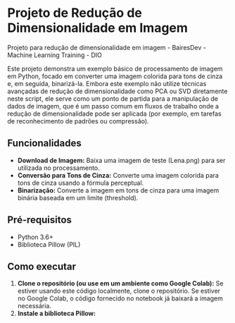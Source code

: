 # Projeto de Redução de Dimensionalidade em Imagem
Projeto para redução de dimensionalidade em imagem - BairesDev - Machine Learning Training - DIO

Este projeto demonstra um exemplo básico de processamento de imagem em Python, focado em converter uma imagem colorida para tons de cinza e, em seguida, binarizá-la. Embora este exemplo não utilize técnicas avançadas de redução de dimensionalidade como PCA ou SVD diretamente neste script, ele serve como um ponto de partida para a manipulação de dados de imagem, que é um passo comum em fluxos de trabalho onde a redução de dimensionalidade pode ser aplicada (por exemplo, em tarefas de reconhecimento de padrões ou compressão).

## Funcionalidades

*   **Download de Imagem:** Baixa uma imagem de teste (Lena.png) para ser utilizada no processamento.
*   **Conversão para Tons de Cinza:** Converte uma imagem colorida para tons de cinza usando a fórmula perceptual.
*   **Binarização:** Converte a imagem em tons de cinza para uma imagem binária baseada em um limite (threshold).

## Pré-requisitos

*   Python 3.6+
*   Biblioteca Pillow (PIL)

## Como executar

1.  **Clone o repositório (ou use em um ambiente como Google Colab):** Se estiver usando este código localmente, clone o repositório. Se estiver no Google Colab, o código fornecido no notebook já baixará a imagem necessária.
2.  **Instale a biblioteca Pillow:**
